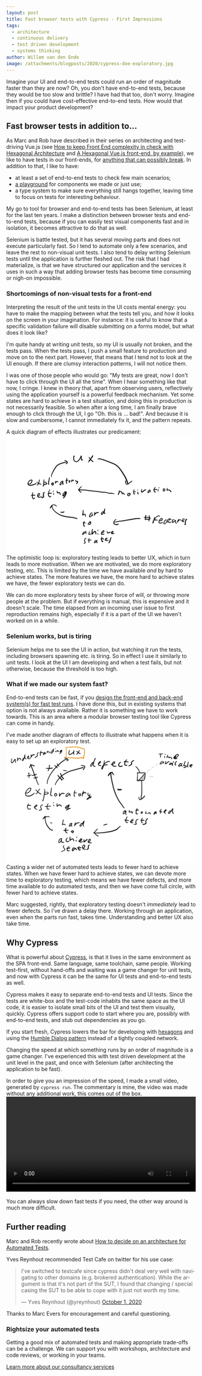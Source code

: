 ```yaml
---
layout: post
title: Fast browser tests with Cypress - First Impressions
tags:
  - architecture
  - continuous delivery 
  - test driven development
  - systems thinking
author: Willem van den Ende
image: /attachments/blogposts/2020/cypress-doe-exploratory.jpg
---
```


Imagine your UI and end-to-end tests could run an order of magnitude faster than
they are now? Oh, you don't have end-to-end tests, because they would be too
slow and brittle? I have had that too, don't worry. Imagine then if you could
have cost-effective end-to-end tests. How would that impact your product
development?

## Fast browser tests in addition to...

As Marc and Rob have described in their series on architecting and test-driving Vue.js (see [How to keep Front End complexity in check with Hexagonal Architecture](/2020/09/09/how-to-keep-complexity-in-check-with-hexagonal-architecture.html) and [A Hexagonal Vue.js front-end, by example](/2020/09/25/hexagonal-frontend-example.html)), we like to have tests in our front-ends, for [anything that can possibly break](http://wiki.c2.com/?TestEverythingThatCouldPossiblyBreak). In addition to that, I like to have:

* at least a set of end-to-end tests to check few main scenarios;
* [a playground](https://storybook.js.org) for components we made or just use;
* a type system to make sure everything still hangs together, leaving time to focus on tests for interesting behaviour.

My go to tool for browser and end-to-end tests has been Selenium, at least for
the last ten years. I make a distinction between browser tests and end-to-end
tests, because if you can easily test visual components fast and in isolation,
it becomes attractive to do that as well.

Selenium is battle tested, but it has several moving parts and does not execute
particularly fast. So I tend to automate only a few scenarios, and leave the
rest to non-visual unit tests. I also tend to delay writing Selenium tests until the application is further fleshed out. The risk that I had materialize, is that we have structured our application and the services it uses in such a way that adding browser tests has become time consuming or nigh-on impossible.

### Shortcomings of non-visual tests for a front-end
Interpreting the result of the unit tests in the UI costs mental energy: you
have to make the mapping between what the tests tell you, and how it looks on
the screen in your imagination. For instance: it is useful to know that a
specific validation failure will disable submitting on a forms model, but what
does it look like?

I'm quite handy at writing unit tests, so my UI is usually not broken, and the tests pass. When the tests pass, I push a small feature to production and move on to the next part. However, that means that I tend not to look at the UI enough. If there are clumsy interaction patterns, I will not notice them.

I was one of those people who would go: "My tests are great, now I don't have to click through the UI all the time". When I hear something like that now, I cringe. I knew in theory that, apart from observing users, reflectively using the application yourself is a powerful feedback mechanism. Yet some states are hard to achieve in a test situation, and doing this in production is not necessarily feasible. So when after a long time, I am finally brave enough to click through the UI, I go "Oh. this is ... bad!". And because it is slow and cumbersome, I cannot immediately fix it, and the pattern repeats.

A quick diagram of effects illustrates our predicament:
![Diagram of effects, explanation below](/attachments/blogposts/2020/cypress-hard-states-.jpg)
The optimistic loop is: exploratory testing leads to better UX, which in turn leads to more motivation. When we are motivated, we do more exploratory testing, etc. This is limited by the time we have available _and_ by hard to achieve states. The more features we have, the more hard to achieve states we have, the fewer exploratory tests we can do.

We can do more exploratory tests by sheer force of will, or throwing more people at the problem. But if everything is manual, this is expensive and it doesn't scale. The time elapsed from an incoming user issue to first reproduction remains high, especially if it is a part of the UI we haven't worked on in a while.

### Selenium works, but is tiring
Selenium helps me to see the UI in action, but watching it run the tests, including browsers spawning etc. is tiring. So in effect I use it similarly to unit tests. I look at the UI I am developing and when a test fails, but not otherwise, because the threshold is too high.

### What if we made our system fast?
End-to-end tests can be fast, if you [design the front-end and back-end system(s) for fast test runs](/2020/09/17/test-architecture.html). I have done this, but in existing systems that option is not always available. Rather it is something we have to work towards. This is an area where a modular browser testing tool like Cypress can come in handy.

I've made another diagram of effects to illustrate what happens when it is easy to set up an exploratory test.
![Diagram of effects, explained in words below.](/attachments/blogposts/2020/cypress-doe-exploratory.jpg)
Casting a wider net of automated tests leads to fewer hard to achieve states. When we have fewer hard to achieve states, we can devote more time to  exploratory testing, which means we have fewer defects, and more time available to do automated tests, and then we have come full circle, with fewer hard to achieve states.

Marc suggested, rightly, that exploratory testing doesn't _immediately_ lead to fewer defects. So I've drawn a delay there. Working through an application, even when the parts run fast, takes time. Understanding and better UX also take time.

## Why Cypress

What is powerful about [Cypress](https://www.cypress.io/), is that it lives in
the same environment as the SPA front-end. Same language, same toolchain, same
people. Working test-first, without hand-offs and waiting was a game changer for
unit tests, and now with Cypress it can be the same for UI tests and end-to-end tests as well.

Cypress makes it easy to separate end-to-end tests and UI tests. Since the tests
are white-box and the test-code inhabits the same space as the UI code, it is
easier to isolate small bits of the UI and test them visually, quickly. Cypress
offers support code to start where you are, possibly with end-to-end tests, and
stub out dependencies as you go.

If you start fresh, Cypress lowers the bar for developing with
[hexagons](/2020/08/20/hexagonal-architecture.html) and using the [Humble
Dialog pattern](http://xunitpatterns.com/Humble%20Object.html) instead of a tightly coupled network.

Changing the speed at which something runs by an order of magnitude is a game
changer. I've experienced this with test driven development at the unit level in
the past, and once with Selenium (after architecting the application to be
fast).

In order to give you an impression of the speed, I made a small video, generated by `cypress run`. The commentary is mine, the video was made without any additional work, this comes out of the box.
<video width="100%" controls alt="A video of the testrunner made from a CI script. Runs six tests in twelve seconds. Initial startup time is about five seconds">
  <source src="/attachments/blogposts/2020/cypress_run.mp4" type="video/mp4">
Your browser does not support the video tag.
</video>

You can always slow down fast tests if you need, the other way around is much more difficult.

## Further reading

Marc and Rob recently wrote about [How to decide on an architecture for Automated Tests](/2020/09/17/test-architecture.html).

Yves Reynhout recommended Test Cafe on twitter for his use case:
<blockquote class="twitter-tweet" data-partner="tweetdeck"><p lang="en" dir="ltr">I&#39;ve switched to testcafe since cypress didn&#39;t deal very well with navigating to other domains (e.g. brokered authentication). While the argument is that it&#39;s not part of the SUT, I found that changing / special casing the SUT to be able to cope with it just not worth my time.</p>&mdash; Yves Reynhout (@yreynhout) <a href="https://twitter.com/yreynhout/status/1311614345449803779?ref_src=twsrc%5Etfw">October 1, 2020</a></blockquote>
<script async src="https://platform.twitter.com/widgets.js" charset="utf-8"></script>

Thanks to Marc Evers for encouragement and careful questioning.

<aside>
  <h3>Rightsize your automated tests</h3>
  <p>Getting a good mix of automated tests and making appropriate trade-offs can be a challenge. We can support you with workshops, architecture and code reviews, or working in your teams.</p>
  <p><div>
    <a href="/consulting">Learn more about our consultancy services</a>
  </div></p>
</aside>
